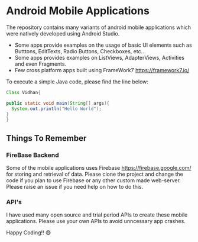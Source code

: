 # Android Mobile Applications
The repository contains many variants of android mobile applications which were natively developed using Android Studio.

* Some apps provide examples on the usage of basic UI elements such as Butttons, EditTexts, Radio Buttons, Checkboxes, etc..
* Some apps provides examples on ListViews, AdapterViews, Activities and even Fragments.
* Few cross platform apps built using FrameWork7 https://framework7.io/


To execute a simple Java code, please find the line below:

```java
Class Vidhan{

public static void main(String[] args){
  System.out.println("Hello World");
}
}
```

## Things To Remember

### FireBase Backend
Some of the mobile applications uses Firebase https://firebase.google.com/ for storing and retrieval of data. Please clone the project and
change the code if you plan to use Firebase or any other custom made web-server. Please raise an issue if you need help on how to do this.

### API's
I have used many open source and trial period APIs to create these mobile applications. Please use your own APIs to avoid unncessary app crashes.

Happy Coding!! :smile:
